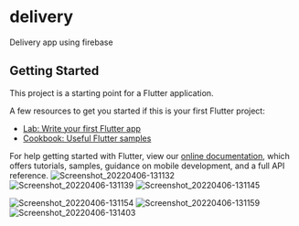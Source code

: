 # delivery

Delivery app using firebase 
## Getting Started

This project is a starting point for a Flutter application.

A few resources to get you started if this is your first Flutter project:

- [Lab: Write your first Flutter app](https://flutter.dev/docs/get-started/codelab)
- [Cookbook: Useful Flutter samples](https://flutter.dev/docs/cookbook)

For help getting started with Flutter, view our
[online documentation](https://flutter.dev/docs), which offers tutorials,
samples, guidance on mobile development, and a full API reference.
![Screenshot_20220406-131132](https://user-images.githubusercontent.com/86559623/162197835-06eb3664-63df-4164-aa50-3ac373f9be31.png)
![Screenshot_20220406-131139](https://user-images.githubusercontent.com/86559623/162197880-5d0109ad-649d-49fc-82cb-4dbda073408e.png)
![Screenshot_20220406-131145](https://user-images.githubusercontent.com/86559623/162197896-589249d2-5338-41c1-bd6f-f3f5ce4514a5.png)

![Screenshot_20220406-131154](https://user-images.githubusercontent.com/86559623/162197953-d2d31d96-d1c5-4fd8-b175-f71083b506d8.png)
![Screenshot_20220406-131159](https://user-images.githubusercontent.com/86559623/162197970-345c3e95-f5f3-44f1-87fd-d55a65518e03.png)
![Screenshot_20220406-131403](https://user-images.githubusercontent.com/86559623/162198005-d8760f1d-ed02-45e4-a000-9246cbfd6186.png)

